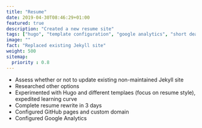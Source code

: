 ```yaml
---
title: "Resume"
date: 2019-04-30T08:46:29+01:00
featured: true
description: "Created a new resume site"
tags: ["hugo", "template configuration", "google analytics", "short deadline"]
image: ""
fact: "Replaced existing Jekyll site"
weight: 500
sitemap:
  priority : 0.8
---
```


- Assess whether or not to update existing non-maintained Jekyll site
- Researched other options
- Experimented with Hugo and different templaes (focus on resume style), expedited learning curve
- Complete resume rewrite in 3 days
- Configured GitHub pages and custom domain
- Configured Google Analytics
